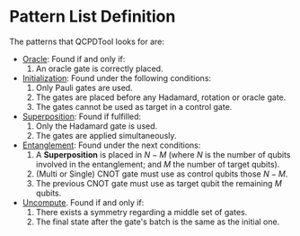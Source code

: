 # Pattern List Definition
The patterns that QCPDTool looks for are:
- [Oracle](https://quantumcomputingpatterns.org/#/patterns/19): Found if and only if:
    1. An oracle gate is correctly placed.
- [Initialization](https://quantumcomputingpatterns.org/#/patterns/15): Found under the following conditions:
    1. Only Pauli gates are used.
    2. The gates are placed before any Hadamard, rotation or oracle gate.
    3. The gates cannot be used as target in a control gate.
- [Superposition](https://quantumcomputingpatterns.org/#/patterns/16): Found if fulfilled:
    1. Only the Hadamard gate is used.
    2. The gates are applied simultaneously.
- [Entanglement](https://quantumcomputingpatterns.org/#/patterns/17): Found under the next conditions:
    1. A **Superposition** is placed in $N-M$ (where $N$ is the number of qubits involved in the entanglement; and $M$ the number of target qubits).
    2. (Multi or Single) CNOT gate must use as control qubits those $N-M$.
    3. The previous CNOT gate must use as target qubit the remaining $M$ qubits.
- [Uncompute](https://quantumcomputingpatterns.org/#/patterns/20). Found if and only if:
    1. There exists a symmetry regarding a middle set of gates.
    2. The final state after the gate's batch is the same as the initial one.